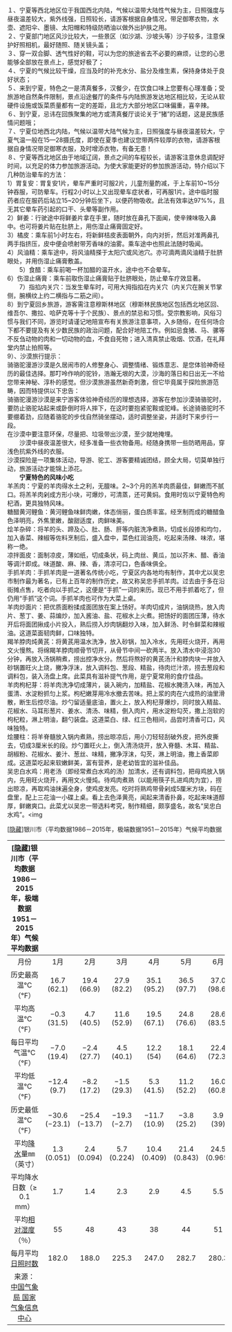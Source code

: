 １、宁夏等西北地区位于我国西北内陆，气候以温带大陆性气候为主，日照强度与昼夜温差较大，紫外线强，日照较长，请游客根据自身情况，带足御寒衣物，水壶、遮阳伞、墨镜、太阳帽和特级防晒油以做外出护肤之用。<br/>
２、宁夏部门地区风沙比较大，一些景区（如沙湖、沙坡头等）沙子较多，注意保护好照相机，最好随照、随关镜头盖；<br/>
３、穿一双合脚、透气性好的鞋，可以为您的旅途省去不必要的麻烦，让您的心思能够全部放在景点上，感觉好极了；<br/>
４、宁夏的气候比较干燥，应当及时的补充水分、盐分及维生素，保持身体处于良好状态；<br/>
５、来到宁夏，特色之一是清真餐多，汉餐少，在饮食口味上您要有心理准备；受旅游地自然条件限制，景点沿途餐厅的条件与内陆旅游发达地区相比较，无论从软硬件设施或饭菜质量都有一定的差距，且北方大部分地区口味偏重，喜辛辣。<br/>
６、到宁夏，忌讳在回族聚集的地方或清真餐厅谈论关于&ldquo;猪&rdquo;的话题，这是民族感情问题哦；<br/>
７、宁夏位地西北内陆，气候以温带大陆气候为主，日照强度与昼夜温差较大，宁夏气温一般在15&mdash;28摄氏度，即使在夏季也建议您带两件较厚的衣物，请游客根据自身情况带足御寒衣服，及时增添衣物，有备无患！<br/>
８、宁夏等西北地区由于地域辽阔，景点之间的车程较长，请游客注意休息调配好时间，以充足的体力参加旅游活动。为使大家能更好的参加旅游活动，特介绍以下几种防治晕车的方法：<br/>
1）胃复安：胃复安1片，晕车严重时可服2片，儿童剂量酌减，于上车前10~15分钟吞服，可防晕车。行程2小时以上又出现晕车症状者，可再服1片。途中临时服药者应在服药后站立15~20分钟后坐下，以便药物吸收。此法有效率达97%%，且无其它晕车药引起的口干、头晕等副作用。<br/>
2）鲜姜：行驶途中将鲜姜片拿在手里，随时放在鼻孔下面闻，使辛辣味吸入鼻中。也可将姜片贴在肚脐上，用伤湿止痛膏固定好。<br/>
3）橘皮：乘车前1小时左右，将新鲜桔皮表面朝外，向内对折，然后对准两鼻孔两手指挤压，皮中便会喷射带芳香味的油雾。乘车途中也照此法随时吸闻。<br/>
4）风油精：乘车途中，将风油精搽于太阳穴或风池穴。亦可滴两滴风油精于肚脐眼处，并用伤湿止痛膏敷盖。<br/> 　　5）食醋：乘车前喝一杯加醋的温开水，途中也不会晕车。<br/>
6）伤湿止痛膏：乘车前取伤湿止痛膏贴于肚脐眼处，防止晕车疗效显著。<br/> 　　7）指掐内关穴：当发生晕车时，可用大拇指掐在内关穴（内关穴在腕关节掌侧，腕横纹上约二横指与二筋之间）。<br/>
8）到宁夏回乡旅游，游客需注意穆斯林地区（穆斯林民族地区包括西北地区回、维吾尔、撒拉、哈萨克等十于个民族）、景点的禁忌和习惯。受宗教影响，风俗习惯与我们不同，游览时请谨记地陪宣布有关旅游注意事项，入乡随俗，在任何场合下都不要提及有关少数民族的政治问题，配合好地陪工作。例如忌食猪、马、骡等不反刍动物的肉和一切动物的血，不食自死物；进入清真禁止吸烟、饮酒，在礼拜堂内禁止拍照等。<br/>
9）、沙漠旅行提示：<br/>
骑骆驼漫游沙漠是久居闹市的人修整身心、调整情绪、锻炼意志、是您体验神奇经历的最佳选择。那叮呤作响的驼铃，浩瀚无垠的大漠，沙海的落日和日出无一不给您带来神秘、淳朴的感觉。但沙漠旅游虽然新奇刺激，但它毕竟属于探险旅游范畴，因而特提供以下忠告：<br/>
骑骆驼漫游沙漠是来宁游客体验神奇经历的理想选择，游客在参加沙漠骑骆驼时，要防止骆驼站起来或卧倒时将人摔下，在这时要抱紧驼鞍或驼峰。长途骑骆驼时不要绷着劲，应随着骆驼的步伐自然骑坐摆动，适时调整坐姿，并适时下来步行一段。<br/>
在沙漠中要注意环保，尽量把、垃圾带出沙漠，至少就地掩埋。<br/> 　　沙漠中昼夜温差很大，经多准备一些衣物备用。经随身携带一些防晒用品，穿浅色抗紫外线的衣服。<br/>
沙漠探险是一项集体活动，导游、驼工、游客要精诚团结，顾全大局，切莫单独行动，旅游活动才能锦上添花。<br/> <strong>　　宁夏特色的风味小吃</strong><br/>
羊羔肉：宁夏的羊肉得水土之利，无膻味。2~3个月的羔羊肉质最佳，鲜嫩而不腻口。将羔羊肉剁成方形小块，可爆炒，可清蒸，还可黄焖。食用时佐以宁夏特色枸杞酒，更具独特风味。<br/>
糖醋黄河鲤鱼：黄河鲤鱼味鲜肉嫩，体态俏丽，蛋白质丰富。经烹制而成的糖醋鱼色泽明亮，外焦里嫩，酸甜适度，肉鲜味美。<br/>
烩羊杂碎：将羊的头、蹄及心、肚、肠、肝等内脏洗净煮熟，切成长段掺和均匀，加入香菜、辣椒等佐料烹制后，盛入盘中，菜色红润油亮，吃起来汤辣、味浓，堪称一绝。<br/>
凉拌面皮：面制凉皮，薄如纸，切成条状，码上肉丝、黄瓜，加以芥末、醋、香油等调汁即成。味道酸、麻、辣、香，清凉可口，色香味俱全。<br/>
手抓羊肉：手抓羊肉是一道著名传统小吃，宁夏区内各地均有制作，其中尤以吴忠市制作最为著名，已有上百年的制作历史，故又称吴忠手抓羊肉。过去由于多在沿街摊点售，吃者向以手抓之，这便是&ldquo;手抓&rdquo;一词的来历。现已不用手抓着吃了，但仍用&ldquo;手抓&rdquo;这个词。手抓羊肉也可作为大菜上桌。<br/>
羊肉炒面片：把优质面粉揉成面团放在案上饧好。羊肉切成片，油锅烧热，放入肉片、葱丁、姜、蒜煸炒，加入酱油、盐、花椒水上火煮。把饧好的面团压薄，待水开后将面团揪成小片投入，熟后捞入炒肉锅翻炒入味，加入鲜汤、时令鲜菜和辣椒油。这道菜面韧肉鲜，口味独特。<br/>
羯羊脖肉炖黄芪：将黄芪用温水洗净，放入砂锅，加入冷水，先用旺火烧开，再用文火慢熬。将绵羯羊脖肉顺骨节切开，从骨节中间一砍两半。放入清水中浸泡30分钟，再放入汤锅稍煮，捞出控净水分。然后将熬好的黄芪汤汁和脖肉块一并放入砂锅置旺火上烧，撇净浮沫，放入调料包、葱段、精盐，待肉烂汁浓，捞去葱段和调料包，装入汤盘上席。此菜具有滋补提气作用，是宁夏常用的食疗佳品。<br/>
羊肉枸杞芽：将羊肉洗净切成薄片，装入碗内，加精盐、花椒水腌渍入味，再加入蛋清、水淀粉抓匀上浆。枸杞嫩芽用冷水撤去苦味。把上浆的肉在六成热的油里滑散，断生后控尽油。炒勺留适量底油，置火上，放入枸杞芽爆炒，同时放入精盐、花椒水、马耳形葱片、姜水、清汤、味精，倒入肉片，用水淀粉勾芡，撒上泡软的枸杞粒，淋上明油，翻勺装盘。这道菜白、绿、红三色相间，品尝时清香可口，风味独特。<br/>
烩腰柱：将羊脊髓放入锅内煮熟，捞出晾凉后，用小刀轻轻刮破外皮，把外皮撕去，切成3厘米长的段。炒勺置旺火上，倒入清汤烧开，放入脊髓、木耳、精盐、胡椒粉、花椒水、姜汁、葱丝、味精，撇净浮沫，勾芡，淋上明油，撒上香菜即成。这道菜吃起来软嫩鲜美，富有营养，是老幼皆宜的滋补佳品。<br/>
吴忠白水鸡：用老汤（即经常煮白水鸡的汤）加清水，还有调料包，把母鸡放入锅内，先用旺火烧开，再用文火慢炖。待鸡肉煮熟（以能用筷子扎进鸡肉为宜），捞出晾凉，再取鸡油抹遍全身，使鸡皮发亮。吃时将熟鸡带骨剁成5厘米方块，码在盘里，配上三花油一小碟上桌。看上去色泽黄亮，闻起来清香扑鼻，吃起来味道醇厚，鲜嫩爽口。此菜尤以吴忠一带选料考究，制作精细，颇享盛名，故名&ldquo;吴忠白水鸡&rdquo;。<img



[[隐藏](https://zh.wikipedia.org/wiki/银川市#)]银川市（平均数据1986－2015年，极端数据1951－2015年）气候平均数据

| [[隐藏](https://zh.wikipedia.org/wiki/银川市#)]银川市（平均数据1986－2015年，极端数据1951－2015年）气候平均数据 |               |               |              |              |              |              |              |              |              |              |             |               |               |
| :----------------------------------------------------------: | :-----------: | :-----------: | :----------: | :----------: | :----------: | :----------: | :----------: | :----------: | :----------: | :----------: | :---------: | :-----------: | :-----------: |
|                             月份                             |      1月      |      2月      |     3月      |     4月      |     5月      |     6月      |     7月      |     8月      |     9月      |     10月     |    11月     |     12月      |     全年      |
|                       历史最高温℃（℉）                       |  16.7 (62.1)  |  19.4 (66.9)  | 27.9 (82.2)  | 35.1 (95.2)  | 36.5 (97.7)  | 37.0 (98.6)  | 39.3 (102.7) |  37.8 (100)  | 35.7 (96.3)  | 28.0 (82.4)  | 24.0 (75.2) |  15.9 (60.6)  | 39.3 (102.7)  |
|                        平均高温℃（℉）                        |  −0.3 (31.5)  |  4.7 (40.5)   | 11.6 (52.9)  | 19.5 (67.1)  | 24.8 (76.6)  | 28.6 (83.5)  | 30.3 (86.5)  | 28.3 (82.9)  | 23.6 (74.5)  | 17.4 (63.3)  | 8.2 (46.8)  |  1.2 (34.2)   |  16.5 (61.7)  |
|                      每日平均气温℃（℉）                      |  −7.0 (19.4)  |  −2.4 (27.7)  |  4.5 (40.1)  |  12.2 (54)   | 18.1 (64.6)  | 22.4 (72.3)  | 24.1 (75.4)  | 22.1 (71.8)  | 16.9 (62.4)  |  9.9 (49.8)  | 2.0 (35.6)  |  −4.9 (23.2)  |  9.8 (49.6)   |
|                        平均低温℃（℉）                        |  −12.4 (9.7)  |  −8.2 (17.2)  | −1.5 (29.3)  |  5.3 (41.5)  | 11.2 (52.2)  | 16.0 (60.8)  | 18.3 (64.9)  | 16.6 (61.9)  | 11.3 (52.3)  |  4.1 (39.4)  | −2.7 (27.1) |  −9.5 (14.9)  |  4.0 (39.2)   |
|                       历史最低温℃（℉）                       | −30.6 (−23.1) | −25.4 (−13.7) | −19.3 (−2.7) | −11.7 (10.9) | −3.8 (25.2)  |   3.9 (39)   |  11.1 (52)   |  6.8 (44.2)  | −3.3 (26.1)  | −9.0 (15.8)  | −15.8 (3.6) | −29.3 (−20.7) | −30.6 (−23.1) |
|  平均[降水](https://zh.wikipedia.org/wiki/降水)量㎜（英⁠寸）  |  1.3 (0.051)  |  2.4 (0.094)  | 5.7 (0.224)  | 10.4 (0.409) | 21.4 (0.843) | 24.5 (0.965) | 39.8 (1.567) | 40.6 (1.598) | 28.5 (1.122) | 10.2 (0.402) | 3.9 (0.154) |  1.1 (0.043)  | 189.8 (7.472) |
|                   平均降水日数（≥ 0.1 mm）                   |      1.7      |      1.4      |     2.3      |     2.9      |     4.5      |     5.5      |     7.0      |     7.8      |     6.5      |     3.3      |     1.5     |      0.8      |     45.2      |
| 平均[相对湿度](https://zh.wikipedia.org/wiki/相对湿度)（％） |      55       |      48       |      43      |      38      |      44      |      51      |      60      |      64      |      65      |      59      |     61      |      59       |     53.9      |
|  每月平均[日照时数](https://zh.wikipedia.org/wiki/日照时数)  |     182.0     |     188.0     |    225.3     |    247.0     |    282.7     |    280.3     |    280.5     |    259.6     |    224.1     |    227.5     |    195.6    |     179.6     |    2,772.2    |
| 来源：[中国气象局 国家气象信息中心](http://cdc.cma.gov.cn/dataSetLogger.do?changeFlag=dataLogger) |               |               |              |              |              |              |              |              |              |              |             |               |               |